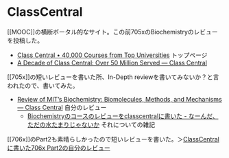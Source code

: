 # ClassCentral

[[MOOC]]の横断ポータル的なサイト。この前705xのBiochemistryのレビューを投稿した。

- [Class Central • 40,000 Courses from Top Universities](https://www.classcentral.com/) トップページ
- [A Decade of Class Central: Over 50 Million Served — Class Central](https://www.classcentral.com/report/class-central-2021-review/)

[[705x]]の短いレビューを書いた所、In-Depth reviewを書いてみないか？と言われたので、書いてみた。

- [Review of MIT’s Biochemistry: Biomolecules, Methods, and Mechanisms — Class Central](https://www.classcentral.com/report/review-mit-biochemistry/) 自分のレビュー
  - [Biochemistryのコースのレビューをclasscentralに書いた - なーんだ、ただの水たまりじゃないか](https://karino2.github.io/2022/01/17/my_review_in_classcentral.html) それについての雑記

[[706x]]のPart2も素晴らしかったので短いレビューを書いた。＞[ClassCentralに書いた706x Part2の自分のレビュー](https://www.classcentral.com/course/cell-biology-2-22832?review-id=196149) 